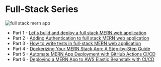 # Full-Stack Series

![full stack mern app](https://user-images.githubusercontent.com/70439799/218651720-d3090266-615e-493a-be9f-0e612620c04a.gif)

- Part 1 - [Let's build and deploy a full stack MERN web application](https://blog.itsrakesh.co/lets-build-and-deploy-a-full-stack-mern-web-application)
- Part 2 - [Adding Authentication to full stack MERN web application](https://blog.itsrakesh.co/adding-authentication-to-full-stack-mern-web-application)
- Part 3 - [How to write tests in full-stack MERN web application](https://blog.itsrakesh.co/how-to-write-tests-in-full-stack-mern-web-application)
- Part 4 - [Dockerizing Your MERN Stack App: A Step-by-Step Guide](https://blog.itsrakesh.co/dockerizing-your-mern-stack-app-a-step-by-step-guide)
- Part 5 - [Automate MERN App Deployment with GitHub Actions CI/CD](https://blog.itsrakesh.co/automate-mern-app-deployment-with-github-actions-cicd)
- Part 6 - [Deploying a MERN App to AWS Elastic Beanstalk with CI/CD](https://blog.itsrakesh.co/deploying-a-mern-app-to-aws-elastic-beanstalk-with-cicd)

